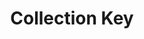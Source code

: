 ---
title: Collection Key
description: We publish open data
permalink: /fr/collection/_key_
layout: collection-key
lang-ref: collection-key
lang: fr
---
